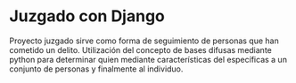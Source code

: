 # Juzgado con Django

 Proyecto juzgado sirve como forma de seguimiento de personas que han cometido un delito.
Utilización del concepto de bases difusas mediante python para determinar quien mediante características del específicas a un conjunto de personas y finalmente al individuo. 
